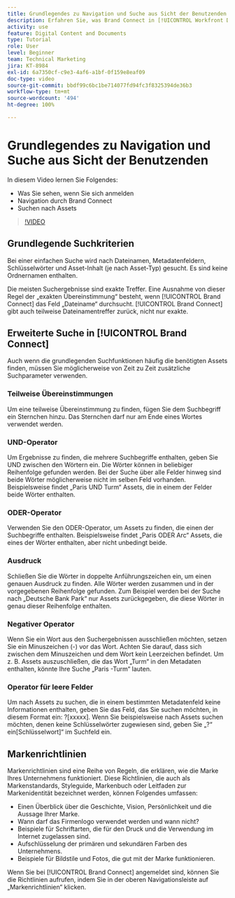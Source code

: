 ```yaml
---
title: Grundlegendes zu Navigation und Suche aus Sicht der Benutzenden
description: Erfahren Sie, was Brand Connect in [!UICONTROL Workfront DAM] ist und wie Sie darin navigieren.
activity: use
feature: Digital Content and Documents
type: Tutorial
role: User
level: Beginner
team: Technical Marketing
jira: KT-8984
exl-id: 6a7350cf-c9e3-4af6-a1bf-0f159e8eaf09
doc-type: video
source-git-commit: bbdf99c6bc1be714077fd94fc3f8325394de36b3
workflow-type: tm+mt
source-wordcount: '494'
ht-degree: 100%

---
```


# Grundlegendes zu Navigation und Suche aus Sicht der Benutzenden

In diesem Video lernen Sie Folgendes:

* Was Sie sehen, wenn Sie sich anmelden
* Navigation durch Brand Connect
* Suchen nach Assets

>[!VIDEO](https://video.tv.adobe.com/v/3418746/?quality=12&learn=on&enablevpops=1&captions=ger)

## Grundlegende Suchkriterien

Bei einer einfachen Suche wird nach Dateinamen, Metadatenfeldern, Schlüsselwörter und Asset-Inhalt (je nach Asset-Typ) gesucht. Es sind keine Ordnernamen enthalten.

Die meisten Suchergebnisse sind exakte Treffer. Eine Ausnahme von dieser Regel der „exakten Übereinstimmung“ besteht, wenn [!UICONTROL Brand Connect] das Feld „Dateiname“ durchsucht. [!UICONTROL Brand Connect] gibt auch teilweise Dateinamentreffer zurück, nicht nur exakte.

## Erweiterte Suche in [!UICONTROL Brand Connect]

Auch wenn die grundlegenden Suchfunktionen häufig die benötigten Assets finden, müssen Sie möglicherweise von Zeit zu Zeit zusätzliche Suchparameter verwenden.

### Teilweise Übereinstimmungen

Um eine teilweise Übereinstimmung zu finden, fügen Sie dem Suchbegriff ein Sternchen hinzu. Das Sternchen darf nur am Ende eines Wortes verwendet werden.

### UND-Operator

Um Ergebnisse zu finden, die mehrere Suchbegriffe enthalten, geben Sie UND zwischen den Wörtern ein. Die Wörter können in beliebiger Reihenfolge gefunden werden. Bei der Suche über alle Felder hinweg sind beide Wörter möglicherweise nicht im selben Feld vorhanden. Beispielsweise findet „Paris UND Turm“ Assets, die in einem der Felder beide Wörter enthalten.

### ODER-Operator

Verwenden Sie den ODER-Operator, um Assets zu finden, die einen der Suchbegriffe enthalten. Beispielsweise findet „Paris ODER Arc“ Assets, die eines der Wörter enthalten, aber nicht unbedingt beide.

### Ausdruck

Schließen Sie die Wörter in doppelte Anführungszeichen ein, um einen genauen Ausdruck zu finden. Alle Wörter werden zusammen und in der vorgegebenen Reihenfolge gefunden. Zum Beispiel werden bei der Suche nach „Deutsche Bank Park“ nur Assets zurückgegeben, die diese Wörter in genau dieser Reihenfolge enthalten.

### Negativer Operator

Wenn Sie ein Wort aus den Suchergebnissen ausschließen möchten, setzen Sie ein Minuszeichen (-) vor das Wort. Achten Sie darauf, dass sich zwischen dem Minuszeichen und dem Wort kein Leerzeichen befindet. Um z. B. Assets auszuschließen, die das Wort „Turm“ in den Metadaten enthalten, könnte Ihre Suche „Paris -Turm“ lauten.

### Operator für leere Felder

Um nach Assets zu suchen, die in einem bestimmten Metadatenfeld keine Informationen enthalten, geben Sie das Feld, das Sie suchen möchten, in diesem Format ein: ?[xxxxx]. Wenn Sie beispielsweise nach Assets suchen möchten, denen keine Schlüsselwörter zugewiesen sind, geben Sie „?“ ein[Schlüsselwort]“ im Suchfeld ein.

## Markenrichtlinien

Markenrichtlinien sind eine Reihe von Regeln, die erklären, wie die Marke Ihres Unternehmens funktioniert. Diese Richtlinien, die auch als Markenstandards, Styleguide, Markenbuch oder Leitfaden zur Markenidentität bezeichnet werden, können Folgendes umfassen:

* Einen Überblick über die Geschichte, Vision, Persönlichkeit und die Aussage Ihrer Marke.
* Wann darf das Firmenlogo verwendet werden und wann nicht?
* Beispiele für Schriftarten, die für den Druck und die Verwendung im Internet zugelassen sind.
* Aufschlüsselung der primären und sekundären Farben des Unternehmens.
* Beispiele für Bildstile und Fotos, die gut mit der Marke funktionieren.

Wenn Sie bei [!UICONTROL Brand Connect] angemeldet sind, können Sie die Richtlinien aufrufen, indem Sie in der oberen Navigationsleiste auf „Markenrichtlinien“ klicken.
